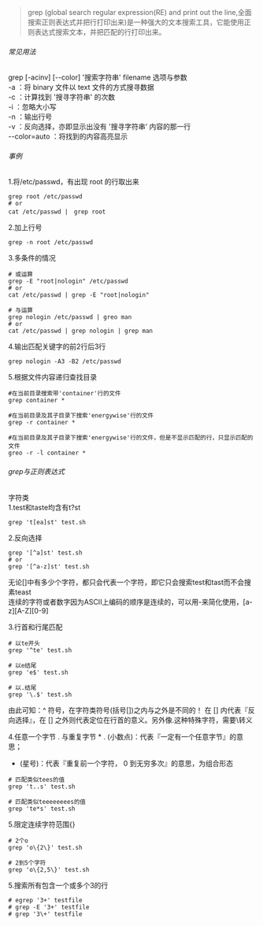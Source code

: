 > grep (global search regular expression(RE) and print out the line,全面搜索正则表达式并把行打印出来)是一种强大的文本搜索工具，它能使用正则表达式搜索文本，并把匹配的行打印出来。

###### 常见用法
grep [-acinv] [--color] '搜索字符串' filename
选项与参数  
-a ：将 binary 文件以 text 文件的方式搜寻数据  
-c ：计算找到 '搜寻字符串' 的次数  
-i ：忽略大小写   
-n ：输出行号  
-v ：反向选择，亦即显示出没有 '搜寻字符串' 内容的那一行  
--color=auto ：将找到的内容高亮显示

###### 事例  
1.将/etc/passwd，有出现 root 的行取出来
```
grep root /etc/passwd
# or
cat /etc/passwd |　grep root
```  
2.加上行号
```
grep -n root /etc/passwd
```
3.多条件的情况
```
# 或运算
grep -E "root|nologin" /etc/passwd
# or
cat /etc/passwd | grep -E "root|nologin"

# 与运算
grep nologin /etc/passwd | greo man
# or
cat /etc/passwd | grep nologin | grep man
```
4.输出匹配关键字的前2行后3行
```
grep nologin -A3 -B2 /etc/passwd
```
5.根据文件内容递归查找目录
```
#在当前目录搜索带'container'行的文件
grep container *

#在当前目录及其子目录下搜索'energywise'行的文件
grep -r container *

#在当前目录及其子目录下搜索'energywise'行的文件，但是不显示匹配的行，只显示匹配的文件
greo -r -l container *
```

###### grep与正则表达式
字符类  
1.test和taste均含有t?st
```
grep 't[ea]st' test.sh
```
2.反向选择
```
grep '[^a]st' test.sh
# or
grep '[^a-z]st' test.sh
```
无论[]中有多少个字符，都只会代表一个字符，即它只会搜索test和tast而不会搜素teast  
连续的字符或者数字因为ASCII上编码的顺序是连续的，可以用-来简化使用，[a-z][A-Z][0-9]  

3.行首和行尾匹配
```
# 以te开头
grep '^te' test.sh

# 以e结尾
grep 'e$' test.sh

# 以.结尾
grep '\.$' test.sh
```
由此可知：^ 符号，在字符类符号(括号[])之内与之外是不同的！ 在 [] 内代表『反向选择』，在 [] 之外则代表定位在行首的意义。另外像.这种特殊字符，需要\转义

4.任意一个字节 . 与重复字节 *
. (小数点)：代表『一定有一个任意字节』的意思；  
* (星号)：代表『重复前一个字符， 0 到无穷多次』的意思，为组合形态
```
# 匹配类似tees的值
grep 't..s' test.sh

# 匹配类似teeeeeeees的值
grep 'te*s' test.sh
```
5.限定连续字符范围{}
```
# 2个o
grep 'o\{2\}' test.sh

# 2到5个字符
grep 'o\{2,5\}' test.sh
```

5.搜索所有包含一个或多个3的行
```
# egrep '3+' testfile
# grep -E '3+' testfile
# grep '3\+' testfile 
```

